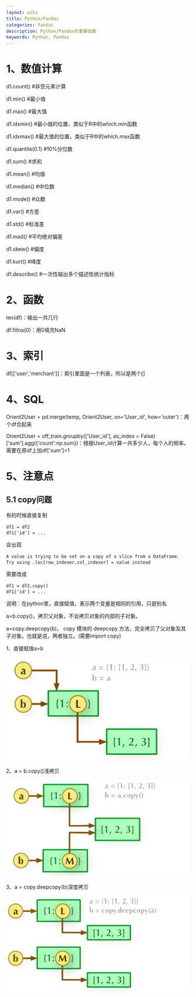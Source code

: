 ```yaml
---
layout: wiki
title: Python/Pandas
categories: Pandas
description: Python/Pandas的重要函数
keywords: Python, Pandas
---
```



# 1、数值计算
d1.count() #非空元素计算

d1.min() #最小值

d1.max() #最大值

d1.idxmin() #最小值的位置，类似于R中的which.min函数

d1.idxmax() #最大值的位置，类似于R中的which.max函数

d1.quantile(0.1) #10%分位数

d1.sum() #求和

d1.mean() #均值

d1.median() #中位数

d1.mode() #众数

d1.var() #方差

d1.std() #标准差

d1.mad() #平均绝对偏差

d1.skew() #偏度

d1.kurt() #峰度

d1.describe() #一次性输出多个描述性统计指标

# 2、函数
len(df)：输出一共几行

df.fillna(0)：用0填充NaN

# 3、索引
df[['user','merchant']]：索引里面是一个列表，所以是两个[]

# 4、SQL
Orient2User = pd.merge(temp, Orient2User, on='User_id', how='outer')：两个df合起来

Orient2User = off_train.groupby(['User_id'], as_index = False)['sum'].agg({'count':np.sum})：根据User_id计算一共多少人，每个人的频率。需要在原df上加df['sum']=1

# 5、注意点
## 5.1 copy问题
有的时候直接复制

```
df1 = df2
df1['id'] = ...
```

会出现

```
A value is trying to be set on a copy of a slice from a DataFrame.
Try using .loc[row_indexer,col_indexer] = value instead
```

需要改成
```
df1 = df2.copy()
df1['id'] = ...
```

说明：在python里，直接赋值，表示两个变量是相同的引用，只是别名

a=b.copy()，拷贝父对象，不会拷贝对象的内部的子对象。

a=copy.deepcopy(b)， copy 模块的 deepcopy 方法，完全拷贝了父对象及其子对象。也就是说，两者独立。(需要import copy)

1、直接赋值a=b

<img src="/images/wiki/Pandas/equal.png" width="600" alt="直接赋值" />

2、a = b.copy()浅拷贝

<img src="/images/wiki/Pandas/copy.png" width="600" alt="浅拷贝" />

3、a = copy.deepcopy(b)深度拷贝

<img src="/images/wiki/Pandas/deepcopy.png" width="600" alt="深度拷贝" />

